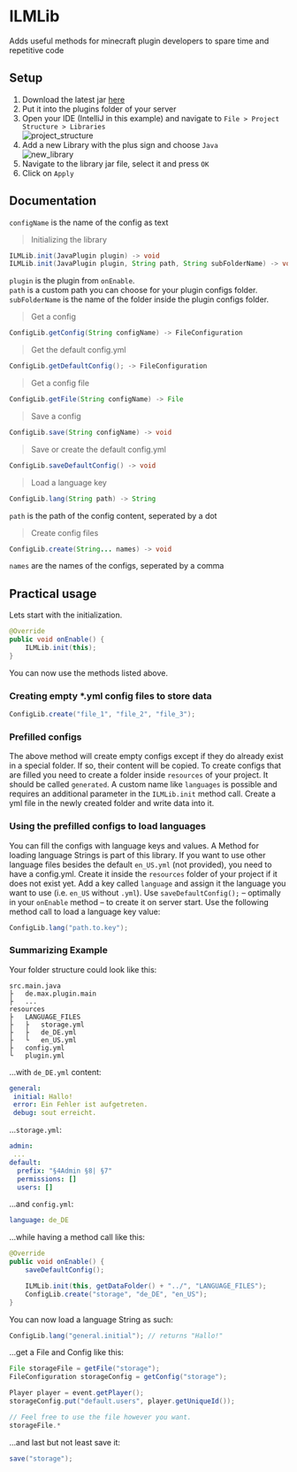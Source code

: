 # ILMLib

Adds useful methods for minecraft plugin developers to spare time and repetitive code

## Setup

1. Download the latest jar [here](https://github.com/ItsLeMax/ILMLib/releases/latest)
2. Put it into the plugins folder of your server
3. Open your IDE (IntelliJ in this example) and navigate to `File > Project Structure > Libraries`\
   ![project_structure](https://github.com/ItsLeMax/ILMLib/assets/80857459/74ea10a3-f8ba-4af3-8d9b-03a89a0e31b5)
4. Add a new Library with the plus sign and choose `Java`\
   ![new_library](https://github.com/ItsLeMax/ILMLib/assets/80857459/9a90cc22-b008-42fb-9973-0f1c9a9a45d3)
5. Navigate to the library jar file, select it and press `OK`
6. Click on `Apply`

## Documentation

`configName` is the name of the config as text

> Initializing the library

```java
ILMLib.init(JavaPlugin plugin) -> void
ILMLib.init(JavaPlugin plugin, String path, String subFolderName) -> void
```

`plugin` is the plugin from `onEnable`.\
`path` is a custom path you can choose for your plugin configs folder.\
`subFolderName` is the name of the folder inside the plugin configs folder.

> Get a config

```java
ConfigLib.getConfig(String configName) -> FileConfiguration
```

> Get the default config.yml

```java
ConfigLib.getDefaultConfig(); -> FileConfiguration
```

> Get a config file

```java
ConfigLib.getFile(String configName) -> File
```

> Save a config

```java
ConfigLib.save(String configName) -> void
```

> Save or create the default config.yml

```java
ConfigLib.saveDefaultConfig() -> void
```

> Load a language key

```java
ConfigLib.lang(String path) -> String
```

`path` is the path of the config content, seperated by a dot

> Create config files

```java
ConfigLib.create(String... names) -> void
```

`names` are the names of the configs, seperated by a comma

## Practical usage

Lets start with the initialization.

```java
@Override
public void onEnable() {
    ILMLib.init(this);
}
```

You can now use the methods listed above.

### Creating empty *.yml config files to store data

```java
ConfigLib.create("file_1", "file_2", "file_3");
```

### Prefilled configs

The above method will create empty configs except if they do already exist in a special folder. If so, their content
will be copied. To create configs that are filled you need to create a folder inside `resources` of your project.
It should be called `generated`. A custom name like `languages` is possible and requires an additional parameter in
the `ILMLib.init` method call. Create a yml file in the newly created folder and write data into it.

### Using the prefilled configs to load languages

You can fill the configs with language keys and values.
A Method for loading language Strings is part of this library.
If you want to use other language files besides the default `en_US.yml` (not provided), you need to have a config.yml.
Create it inside the `resources` folder of your project if it does not exist yet.
Add a key called `language` and assign it the language you want to use (i.e. `en_US` without `.yml`).
Use `saveDefaultConfig();` – optimally in your `onEnable` method – to create it on server start.
Use the following method call to load a language key value:

```java
ConfigLib.lang("path.to.key");
```

### Summarizing Example

Your folder structure could look like this:

```
src.main.java
├   de.max.plugin.main
├   ...
resources
├   LANGUAGE_FILES
├   ├   storage.yml
├   ├   de_DE.yml
├   └   en_US.yml
├   config.yml
└   plugin.yml
```

...with `de_DE.yml` content:

```yaml
general:
 initial: Hallo!
 error: Ein Fehler ist aufgetreten.
 debug: sout erreicht.
```

...`storage.yml`:

```yaml
admin:
 ...
default:
  prefix: "§4Admin §8| §7"
  permissions: []
  users: []
```

...and `config.yml`:

```yaml
language: de_DE
```

...while having a method call like this:

```java
@Override
public void onEnable() {
    saveDefaultConfig();

    ILMLib.init(this, getDataFolder() + "../", "LANGUAGE_FILES");
    ConfigLib.create("storage", "de_DE", "en_US");
}
```

You can now load a language String as such:

```java
ConfigLib.lang("general.initial"); // returns "Hallo!"
```

...get a File and Config like this:

```java
File storageFile = getFile("storage");
FileConfiguration storageConfig = getConfig("storage");

Player player = event.getPlayer();
storageConfig.put("default.users", player.getUniqueId());

// Feel free to use the file however you want.
storageFile.*
```

...and last but not least save it:

```java
save("storage");
```